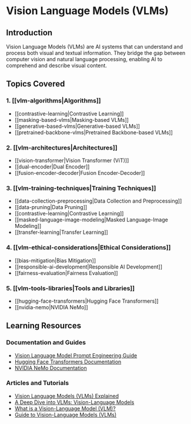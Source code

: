 # Vision Language Models (VLMs)

## Introduction
Vision Language Models (VLMs) are AI systems that can understand and process both visual and textual information. They bridge the gap between computer vision and natural language processing, enabling AI to comprehend and describe visual content.

## Topics Covered

### 1. [[vlm-algorithms|Algorithms]]
- [[contrastive-learning|Contrastive Learning]]
- [[masking-based-vlms|Masking-based VLMs]]
- [[generative-based-vlms|Generative-based VLMs]]
- [[pretrained-backbone-vlms|Pretrained Backbone-based VLMs]]

### 2. [[vlm-architectures|Architectures]]
- [[vision-transformer|Vision Transformer (ViT)]]
- [[dual-encoder|Dual Encoder]]
- [[fusion-encoder-decoder|Fusion Encoder-Decoder]]

### 3. [[vlm-training-techniques|Training Techniques]]
- [[data-collection-preprocessing|Data Collection and Preprocessing]]
- [[data-pruning|Data Pruning]]
- [[contrastive-learning|Contrastive Learning]]
- [[masked-language-image-modeling|Masked Language-Image Modeling]]
- [[transfer-learning|Transfer Learning]]

### 4. [[vlm-ethical-considerations|Ethical Considerations]]
- [[bias-mitigation|Bias Mitigation]]
- [[responsible-ai-development|Responsible AI Development]]
- [[fairness-evaluation|Fairness Evaluation]]

### 5. [[vlm-tools-libraries|Tools and Libraries]]
- [[hugging-face-transformers|Hugging Face Transformers]]
- [[nvidia-nemo|NVIDIA NeMo]]

## Learning Resources

### Documentation and Guides
- [Vision Language Model Prompt Engineering Guide](https://developer.nvidia.com/blog/vision-language-model-prompt-engineering-guide-for-image-and-video-understanding/)
- [Hugging Face Transformers Documentation](https://huggingface.co/docs/transformers/index)
- [NVIDIA NeMo Documentation](https://docs.nvidia.com/deeplearning/nemo/user-guide/docs/en/main/index.html)

### Articles and Tutorials
- [Vision Language Models (VLMs) Explained](https://www.datacamp.com/blog/vlms-ai-vision-language-models)
- [A Deep Dive into VLMs: Vision-Language Models](https://medium.com/@sunidhi.ashtekar/a-deep-dive-into-vlms-vision-language-models-d3bdf2a3e728)
- [What is a Vision-Language Model (VLM)?](https://blog.roboflow.com/what-is-a-vision-language-model/)
- [Guide to Vision-Language Models (VLMs)](https://encord.com/blog/vision-language-models-guide/) 